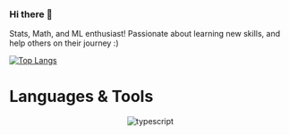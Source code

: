 ### Hi there 👋

Stats, Math, and ML enthusiast! 
Passionate about learning new skills, and help others on their journey :) 

[![Top Langs](https://github-readme-stats.vercel.app/api/top-langs/?username=rmateusc)](https://github.com/anuraghazra/github-readme-stats)

# Languages & Tools
<div align="center">
<img src="https://img.shields.io/badge/TypeScript-3178C6?style=for-the-badge&logo=typescript&logoColor=white" alt="typescript" />
